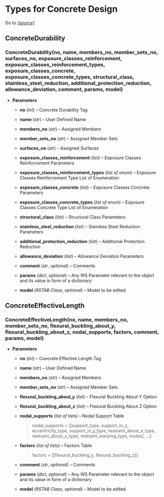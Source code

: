 # Types for Concrete Design

Go to *[[source]](https://github.com/Dlubal-Software/RSTAB_Python_Client/tree/main/RSTAB/TypesforConcreteDesign)*

## ConcreteDurability 


### ConcreteDurability(no, name, members_no, member_sets_no, surfaces_no, exposure_classes_reinforcement, exposure_classes_reinforcement_types, exposure_classes_concrete, exposure_classes_concrete_types, structural_class, stainless_steel_reduction, additional_protection_reduction, allowance_deviation, comment, params, model)

* **Parameters**

    
    * **no** (*int*) – Concrete Durability Tag


    * **name** (*str*) – User Defined Name


    * **members_no** (*str*) – Assigned Members


    * **member_sets_no** (*str*) – Assigned Member Sets


    * **surfaces_no** (*str*) – Assigned Surfaces


    * **exposure_classes_reinforcement** (*list*) – Exposure Classes Reinforcement Parameters


    * **exposure_classes_reinforcement_types** (*list of enum*) – Exposure Classes Reinforcement Type List of Enumeration


    * **exposure_classes_concrete** (*list*) – Exposure Classes Concrete Parameters


    * **exposure_classes_concrete_types** (*list of enum*) – Exposure Classes Concrete Type List of Enumeration


    * **structural_class** (*list*) – Structural Class Parameters


    * **stainless_steel_reduction** (*list*) – Stainless Steel Reduction Parameters


    * **additional_protection_reduction** (*list*) – Additional Protection Reduction


    * **allowance_deviation** (*list*) – Allowance Deviation Parameters


    * **comment** (*str*, *optional*) – Comments


    * **params** (*dict*, *optional*) – Any WS Parameter relevant to the object and its value in form of a dictionary


    * **model** (*RSTAB Class*, *optional*) – Model to be edited



## ConcreteEffectiveLength


### ConcreteEffectiveLength(no, name, members_no, member_sets_no, flexural_buckling_about_y, flexural_buckling_about_z, nodal_supports, factors, comment, params, model)

* **Parameters**

    
    * **no** (*int*) – Concrete Effective Length Tag


    * **name** (*str*) – User Defined Name


    * **members_no** (*str*) – Assigned Members


    * **member_sets_no** (*str*) – Assigned Member Sets


    * **flexural_buckling_about_y** (*list*) – Flexural Buckling About Y Option


    * **flexural_buckling_about_z** (*list*) – Flexural Buckling About Z Option


    * **nodal_supports** (*list of lists*) – Nodal Support Table

        > nodal_supports = [[support_type, support_in_z, eccentricity_type, support_in_y_type, restraint_about_x_type, restraint_about_z_type, restraint_warping_type, nodes], …]


    * **factors** (*list of lists*) – Factors Table

        > factors = [[flexural_buckling_y, flexural_buckling_z]]


    * **comment** (*str*, *optional*) – Comments


    * **params** (*dict*, *optional*) – Any WS Parameter relevant to the object and its value in form of a dictionary


    * **model** (*RSTAB Class*, *optional*) – Model to be edited


